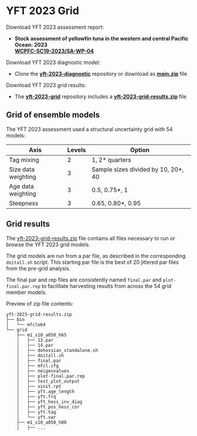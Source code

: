# YFT 2023 Grid

Download YFT 2023 assessment report:

- **Stock assessment of yellowfin tuna in the western and central Pacific Ocean: 2023**\
  **[WCPFC-SC19-2023/SA-WP-04](https://meetings.wcpfc.int/node/19352)**

Download YFT 2023 diagnostic model:

- Clone the **[yft-2023-diagnostic](https://github.com/PacificCommunity/ofp-sam-yft-2023-diagnostic)** repository or download as **[main.zip](https://github.com/PacificCommunity/ofp-sam-yft-2023-diagnostic/archive/refs/heads/main.zip)** file

Download YFT 2023 grid results:

- The **[yft-2023-grid](https://github.com/PacificCommunity/ofp-sam-yft-2023-grid)** repository includes a **[yft-2023-grid-results.zip](https://github.com/PacificCommunity/ofp-sam-yft-2023-grid/releases/download/file/yft-2023-grid-results.zip)** file

## Grid of ensemble models

The YFT 2023 assessment used a structural uncertainty grid with 54 models:

Axis                | Levels | Option
------------------- | ------ | -----------------------------------
Tag mixing          |      2 | 1, 2* quarters
Size data weighting |      3 | Sample sizes divided by 10, 20*, 40
Age data weighting  |      3 | 0.5, 0.75*, 1
Steepness           |      3 | 0.65, 0.80*, 0.95

## Grid results

The [yft-2023-grid-results.zip](https://github.com/PacificCommunity/ofp-sam-yft-2023-grid/releases/download/file/yft-2023-grid-results.zip) file contains all files necessary to run or browse the YFT 2023 grid models.

The grid models are run from a par file, as described in the corresponding `doitall.sh` script. This starting par file is the best of 20 jittered par files from the pre-grid analysis.

The final par and rep files are consistently named `final.par` and `plot-final.par.rep` to facilitate harvesting results from across the 54 grid member models.

Preview of zip file contents:

```
yft-2023-grid-results.zip
├── bin
│   └── mfclo64
└── grid
    ├── m1_s10_a050_h65
    │   ├── 13.par
    │   ├── 14.par
    │   ├── dohessian_standalone.sh
    │   ├── doitall.sh
    │   ├── final.par
    │   ├── mfcl.cfg
    │   ├── neigenvalues
    │   ├── plot-final.par.rep
    │   ├── test_plot_output
    │   ├── xinit.rpt
    │   ├── yft.age_length
    │   ├── yft.frq
    │   ├── yft_hess_inv_diag
    │   ├── yft_pos_hess_cor
    │   ├── yft.tag
    │   └── yft.var
    ├── m1_s10_a050_h80
    │   ├── ...
```
